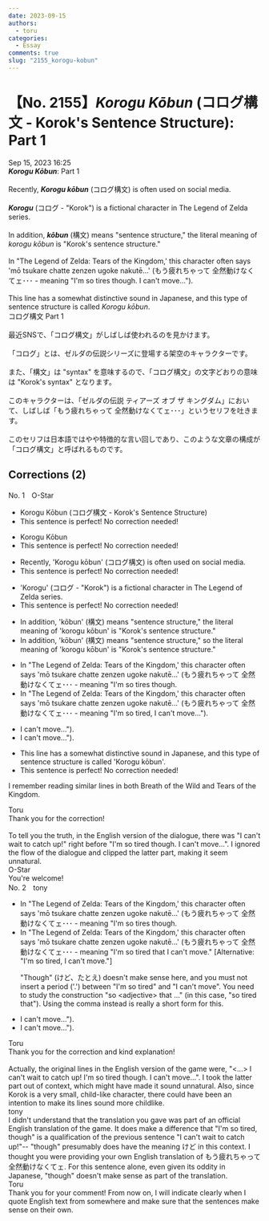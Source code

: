 ```yaml
---
date: 2023-09-15
authors:
  - toru
categories:
  - Essay
comments: true
slug: "2155_korogu-kobun"
---
```


# 【No. 2155】<strong><em>Korogu Kōbun</em></strong> (コログ構文 - Korok's Sentence Structure): Part 1
<div class="date">Sep 15, 2023 16:25</div>
<div id="post"><div id="body_show_ori">
<strong><em>Korogu Kōbun</em></strong>: Part 1<br/><br/>Recently, <strong><em>Korogu kōbun</em></strong> (コログ構文) is often used on social media.<br/><br/><strong><em>Korogu</em></strong> (コログ - "Korok") is a fictional character in The Legend of Zelda series.<br/><br/>In addition, <strong><em>kōbun</em></strong> (構文) means "sentence structure," the literal meaning of <em>korogu kōbun</em> is "Korok's sentence structure."<br/><br/>In "The Legend of Zelda: Tears of the Kingdom,' this character often says 'mō tsukare chatte zenzen ugoke nakutē...' (もう疲れちゃって 全然動けなくてェ･･･ - meaning "I'm so tires though. I can't move...").<br/><br/>This line has a somewhat distinctive sound in Japanese, and this type of sentence structure is called <em>Korogu kōbun</em>.
</div></div>

<!-- more -->

<div id="post_ja"><div id="body_show_mo">
コログ構文 Part 1<br/><br/>最近SNSで、「コログ構文」がしばしば使われるのを見かけます。<br/><br/>「コログ」とは、ゼルダの伝説シリーズに登場する架空のキャラクターです。<br/><br/>また、「構文」は "syntax" を意味するので、「コログ構文」の文字どおりの意味は "Korok's syntax" となります。<br/><br/>このキャラクターは、「ゼルダの伝説  ティアーズ オブ ザ キングダム」において、しばしば「もう疲れちゃって 全然動けなくてェ･･･」というセリフを吐きます。<br/><br/>このセリフは日本語ではやや特徴的な言い回しであり、このような文章の構成が「コログ構文」と呼ばれるものです。
</div></div>

## Corrections (2)
<div id="block"><div class="first_name"> No. 1　<span class="just_name">O-Star</span></div><div id="block2">
<ul class="correction_field">
<li class="incorrect">Korogu Kōbun (コログ構文 - Korok's Sentence Structure)</li>
<li class="corrected perfect">This sentence is perfect! No correction needed!</li>
</ul>
<ul class="correction_field">
<li class="incorrect">Korogu Kōbun</li>
<li class="corrected perfect">This sentence is perfect! No correction needed!</li>
</ul>
<ul class="correction_field">
<li class="incorrect">Recently, 'Korogu kōbun' (コログ構文) is often used on social media.</li>
<li class="corrected perfect">This sentence is perfect! No correction needed!</li>
</ul>
<ul class="correction_field">
<li class="incorrect">'Korogu' (コログ - "Korok") is a fictional character in The Legend of Zelda series.</li>
<li class="corrected perfect">This sentence is perfect! No correction needed!</li>
</ul>
<ul class="correction_field">
<li class="incorrect">In addition, 'kōbun' (構文) means "sentence structure," the literal meaning of 'korogu kōbun' is "Korok's sentence structure."</li>
<li class="corrected correct">
In addition, 'kōbun' (構文) means "sentence structure,"<span class="f_bold"> so</span> the literal meaning of 'korogu kōbun' is "Korok's sentence structure."
</li>
</ul>
<ul class="correction_field">
<li class="incorrect">In "The Legend of Zelda: Tears of the Kingdom,' this character often says 'mō tsukare chatte zenzen ugoke nakutē...' (もう疲れちゃって 全然動けなくてェ･･･ - meaning "I'm so tires though.</li>
<li class="corrected correct">
In "The Legend of Zelda: Tears of the Kingdom,' this character often says 'mō tsukare chatte zenzen ugoke nakutē...' (もう疲れちゃって 全然動けなくてェ･･･ - meaning <span class="f_bold">"I'm so tired, I can't move...").</span>
</li>
</ul>
<ul class="correction_field">
<li class="incorrect">I can't move...").</li>
<li class="corrected correct">
<span class="sline"><span class="f_red">I can't move...").</span></span>
</li>
</ul>
<ul class="correction_field">
<li class="incorrect">This line has a somewhat distinctive sound in Japanese, and this type of sentence structure is called 'Korogu kōbun'.</li>
<li class="corrected perfect">This sentence is perfect! No correction needed!</li>
</ul>
<p class="comment_small">
 I remember reading similar lines in both Breath of the Wild and Tears of the Kingdom.
</p>

</div><div class="name"><span class="just_name">Toru</span><br>
Thank you for the correction!<br/><br/>To tell you the truth, in the English version of the dialogue, there was "I can't wait to catch up!" right before "I'm so tired though. I can't move...". I ignored the flow of the dialogue and clipped the latter part, making it seem unnatural.
</div>
<div class="name"><span class="just_name">O-Star</span><br>
You're welcome!
</div>
</div>
<div id="block"><div class="first_name"> No. 2　<span class="just_name">tony</span></div><div id="block2">
<ul class="correction_field">
<li class="incorrect">In "The Legend of Zelda: Tears of the Kingdom,' this character often says 'mō tsukare chatte zenzen ugoke nakutē...' (もう疲れちゃって 全然動けなくてェ･･･ - meaning "I'm so tires though.</li>
<li class="corrected correct">
In "The Legend of Zelda: Tears of the Kingdom,' this character often says 'mō tsukare chatte zenzen ugoke nakutē...' (もう疲れちゃって 全然動けなくてェ･･･ - meaning "I'm so tired <span class="f_red">that</span> I can't move." [Alternative: "I'm so tired, I can't move."]
<p class="correction_comment">"Though" (けど、たとえ) doesn't make sense here, and you must not insert a period ('.') between "I'm so tired" and "I can't move". You need to study the construction "so &lt;adjective&gt; that ..." (in this case, "so tired that"). Using the comma instead is really a short form for this.</p>
</li>
</ul>
<ul class="correction_field">
<li class="incorrect">I can't move...").</li>
<li class="corrected correct">
<span class="sline">I can't move...").</span>
</li>
</ul>
</div><div class="name"><span class="just_name">Toru</span><br>
Thank you for the correction and kind explanation!<br/><br/>Actually, the original lines in the English version of the game were, "&lt;...&gt; I can't wait to catch up! I'm so tired though. I can't move...". I took the latter part out of context, which might have made it sound unnatural. Also, since Korok is a very small, child-like character, there could have been an intention to make its lines sound more childlike.
</div>
<div class="name"><span class="just_name">tony</span><br>
I didn't understand that the translation you gave was part of an official English translation of the game. It does make a difference that "I'm so tired, though" is a qualification of the previous sentence "I can't wait to catch up!"-- "though" presumably does have the meaning けど in this context. I thought you were providing your own English translation of もう疲れちゃって 全然動けなくてェ. For this sentence alone, even given its oddity in Japanese, "though" doesn't make sense as part of the translation.
</div>
<div class="name"><span class="just_name">Toru</span><br>
Thank you for your comment! From now on, I will indicate clearly when I quote English text from somewhere and make sure that the sentences make sense on their own.
</div>
</div>
